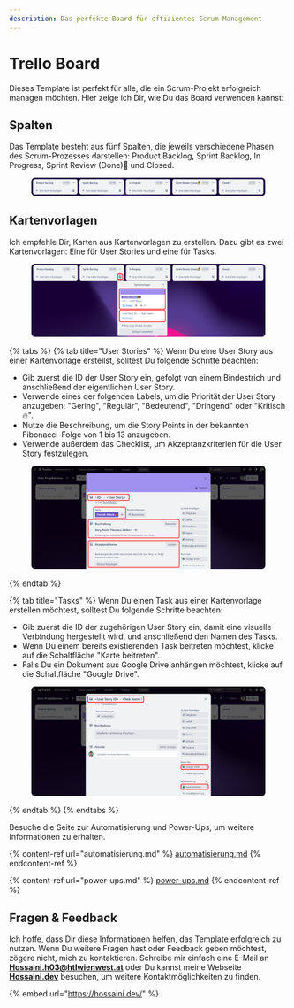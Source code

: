 ```yaml
---
description: Das perfekte Board für effizientes Scrum-Management
---
```


# Trello Board

Dieses Template ist perfekt für alle, die ein Scrum-Projekt erfolgreich managen möchten. Hier zeige ich Dir, wie Du das Board verwenden kannst:

## Spalten

Das Template besteht aus fünf Spalten, die jeweils verschiedene Phasen des Scrum-Prozesses darstellen: Product Backlog, Sprint Backlog, In Progress, Sprint Review (Done)🙌 und Closed.

<figure><img src="../.gitbook/assets/mastermind-02.png" alt=""><figcaption></figcaption></figure>

## Kartenvorlagen

Ich empfehle Dir, Karten aus Kartenvorlagen zu erstellen. Dazu gibt es zwei Kartenvorlagen: Eine für User Stories und eine für Tasks.

<figure><img src="../.gitbook/assets/mastermind-05.png" alt=""><figcaption></figcaption></figure>

{% tabs %}
{% tab title="User Stories" %}
Wenn Du eine User Story aus einer Kartenvorlage erstellst, solltest Du folgende Schritte beachten:

* Gib zuerst die ID der User Story ein, gefolgt von einem Bindestrich und anschließend der eigentlichen User Story.
* Verwende eines der folgenden Labels, um die Priorität der User Story anzugeben: "Gering", "Regulär", "Bedeutend", "Dringend" oder "Kritisch 🔥".
* Nutze die Beschreibung, um die Story Points in der bekannten Fibonacci-Folge von 1 bis 13 anzugeben.
* Verwende außerdem das Checklist, um Akzeptanzkriterien für die User Story festzulegen.

<figure><img src="../.gitbook/assets/mastermind-03.png" alt=""><figcaption></figcaption></figure>
{% endtab %}

{% tab title="Tasks" %}
Wenn Du einen Task aus einer Kartenvorlage erstellen möchtest, solltest Du folgende Schritte beachten:

* Gib zuerst die ID der zugehörigen User Story ein, damit eine visuelle Verbindung hergestellt wird, und anschließend den Namen des Tasks.
* Wenn Du einem bereits existierenden Task beitreten möchtest, klicke auf die Schaltfläche "Karte beitreten".
* Falls Du ein Dokument aus Google Drive anhängen möchtest, klicke auf die Schaltfläche "Google Drive".

<figure><img src="../.gitbook/assets/mastermind-06.png" alt=""><figcaption></figcaption></figure>
{% endtab %}
{% endtabs %}

Besuche die Seite zur Automatisierung und Power-Ups, um weitere Informationen zu erhalten.

{% content-ref url="automatisierung.md" %}
[automatisierung.md](automatisierung.md)
{% endcontent-ref %}

{% content-ref url="power-ups.md" %}
[power-ups.md](power-ups.md)
{% endcontent-ref %}

## Fragen & Feedback

Ich hoffe, dass Dir diese Informationen helfen, das Template erfolgreich zu nutzen. Wenn Du weitere Fragen hast oder Feedback geben möchtest, zögere nicht, mich zu kontaktieren. Schreibe mir einfach eine E-Mail an [**Hossaini.h03@htlwienwest.at**](mailto:Hossaini.h03@htlwienwest.at?subject=ITP%20SCRUM%20Template) oder Du kannst meine Webseite [**Hossaini.dev**](https://hossaini.dev/) besuchen, um weitere Kontaktmöglichkeiten zu finden.

{% embed url="https://hossaini.dev/" %}

